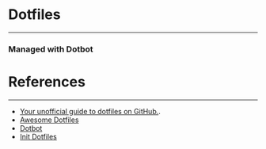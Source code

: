 # Dotfiles
----

### Managed with Dotbot
# References
----
 * [Your unofficial guide to dotfiles on GitHub.](https://dotfiles.github.io/).
 * [Awesome Dotfiles](https://github.com/webpro/awesome-dotfiles)
 * [Dotbot](https://github.com/anishathalye/dotbot)
 * [Init Dotfiles](https://github.com/Vaelatern/init-dotfiles)
